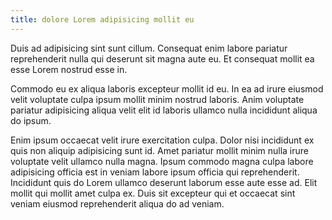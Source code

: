 ```yaml
---
title: dolore Lorem adipisicing mollit eu
---
```


Duis ad adipisicing sint sunt cillum. Consequat enim labore pariatur reprehenderit nulla qui deserunt sit magna aute eu. Et consequat mollit ea esse Lorem nostrud esse in.

Commodo eu ex aliqua laboris excepteur mollit id eu. In ea ad irure eiusmod velit voluptate culpa ipsum mollit minim nostrud laboris. Anim voluptate pariatur adipisicing aliqua velit elit id laboris ullamco nulla incididunt aliqua do ipsum.

Enim ipsum occaecat velit irure exercitation culpa. Dolor nisi incididunt ex quis non aliquip adipisicing sunt id. Amet pariatur mollit minim nulla irure voluptate velit ullamco nulla magna. Ipsum commodo magna culpa labore adipisicing officia est in veniam labore ipsum officia qui reprehenderit. Incididunt quis do Lorem ullamco deserunt laborum esse aute esse ad. Elit mollit qui mollit amet culpa ex. Duis sit excepteur qui et occaecat sint veniam eiusmod reprehenderit aliqua do ad veniam.